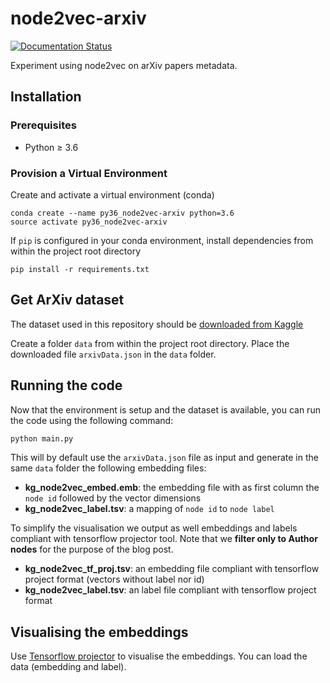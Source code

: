 # node2vec-arxiv

[![Documentation Status](https://img.shields.io/badge/Blog-link_to_the_post-brightgreen.svg)](http://pyvandenbussche.info/?p=319&preview=true)

Experiment using node2vec on arXiv papers metadata. 

## Installation

### Prerequisites

* Python ≥ 3.6

### Provision a Virtual Environment

Create and activate a virtual environment (conda)

```
conda create --name py36_node2vec-arxiv python=3.6
source activate py36_node2vec-arxiv
```

If `pip` is configured in your conda environment, 
install dependencies from within the project root directory
```
pip install -r requirements.txt
``` 

## Get ArXiv dataset

The dataset used in this repository should be [downloaded from Kaggle](https://www.kaggle.com/neelshah18/arxivdataset)

Create a folder `data` from within the project root directory.
Place the downloaded file `arxivData.json` in the `data` folder.

## Running the code

Now that the environment is setup and the dataset is available, you can run the code using the following command:
```bash
python main.py 
```
This will by default use the `arxivData.json` file as input and generate in the same `data` folder the following embedding files:

- **kg_node2vec_embed.emb**: the embedding file with as first column the `node id` followed by the vector dimensions
- **kg_node2vec_label.tsv**: a mapping of `node id` to `node label`

To simplify the visualisation we output as well embeddings and labels compliant with tensorflow projector tool. Note that we **filter only to Author nodes** for the purpose of the blog post.
- **kg_node2vec_tf_proj.tsv**: an embedding file compliant with tensorflow project format (vectors without label nor id)
- **kg_node2vec_label.tsv**: an label file compliant with tensorflow project format

## Visualising the embeddings
Use [Tensorflow projector](https://projector.tensorflow.org/) to visualise the embeddings. 
You can load the data (embedding and label).